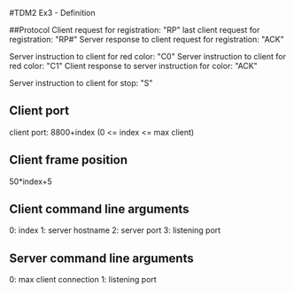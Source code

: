 #TDM2 Ex3 - Definition

##Protocol
Client request for registration: "R<index>P<port>"
last client request for registration: "R<index>P<port>#"
Server response to client request for registration: "ACK"

Server instruction to client for red color: "C0"
Server instruction to client for red color: "C1"
Client response to server instruction for color: "ACK"

Server instruction to client for stop: "S"

## Client port
client port: 8800+index (0 <= index <= max client)

## Client frame position
50*index+5

## Client command line arguments
0: index
1: server hostname
2: server port
3: listening port

## Server command line arguments
0: max client connection
1: listening port
